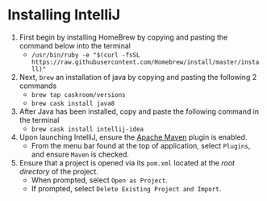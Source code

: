 # Installing IntelliJ


1. First begin by installing HomeBrew by copying and pasting the command below into the terminal
    * `/usr/bin/ruby -e "$(curl -fsSL https://raw.githubusercontent.com/Homebrew/install/master/install)"`
2. Next, `brew` an installation of java by copying and pasting the following 2 commands
   * `brew tap caskroom/versions`
   * `brew cask install java8`
2. After Java has been installed, copy and paste the following command in the terminal
    * `brew cask install intellij-idea`
3. Upon launching IntelliJ, ensure the [Apache Maven](https://maven.apache.org/) plugin is enabled.
   * From the menu bar found at the top of application, select `Plugins`, and ensure `Maven` is checked.
4. Ensure that a project is opened via its `pom.xml` located at the _root directory_ of the project.
   * When prompted, select `Open as Project`.
   * If prompted, select `Delete Existing Project and Import`.
    
